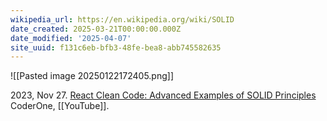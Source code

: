 ```yaml
---
wikipedia_url: https://en.wikipedia.org/wiki/SOLID
date_created: 2025-03-21T00:00:00.000Z
date_modified: '2025-04-07'
site_uuid: f131c6eb-bfb3-48fe-bea8-abb745582635
---
```


![[Pasted image 20250122172405.png]]

2023, Nov 27.  [React Clean Code: Advanced Examples of SOLID Principles](https://youtu.be/t_h_A6RkM7A?si=4gzYdQgPDv86FwBB) CoderOne, [[YouTube]].
